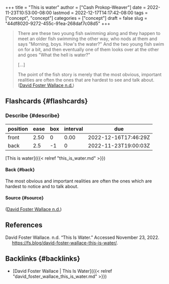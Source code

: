 +++
title = "This is water"
author = ["Cash Prokop-Weaver"]
date = 2022-11-23T10:53:00-08:00
lastmod = 2022-12-17T14:17:42-08:00
tags = ["concept", "concept"]
categories = ["concept"]
draft = false
slug = "44df8020-9272-455c-91ea-268daf7c08d5"
+++

> There are these two young fish swimming along and they happen to meet an older fish swimming the other way, who nods at them and says "Morning, boys. How's the water?" And the two young fish swim on for a bit, and then eventually one of them looks over at the other and goes "What the hell is water?"
>
> [...]
>
> The point of the fish story is merely that the most obvious, important realities are often the ones that are hardest to see and talk about.
> (<a href="#citeproc_bib_item_1">David Foster Wallace n.d.</a>)


## Flashcards {#flashcards}


### Describe {#describe}

| position | ease | box | interval | due                  |
|----------|------|-----|----------|----------------------|
| front    | 2.50 | 0   | 0.00     | 2022-12-16T17:46:29Z |
| back     | 2.5  | -1  | 0        | 2022-11-23T19:00:03Z |

[This is water]({{< relref "this_is_water.md" >}})


#### Back {#back}

The most obvious and important realities are often the ones which are hardest to notice and to talk about.


#### Source {#source}

(<a href="#citeproc_bib_item_1">David Foster Wallace n.d.</a>)

## References

<style>.csl-entry{text-indent: -1.5em; margin-left: 1.5em;}</style><div class="csl-bib-body">
  <div class="csl-entry"><a id="citeproc_bib_item_1"></a>David Foster Wallace. n.d. “This Is Water.” Accessed November 23, 2022. <a href="https://fs.blog/david-foster-wallace-this-is-water/">https://fs.blog/david-foster-wallace-this-is-water/</a>.</div>
</div>


## Backlinks {#backlinks}

-   [David Foster Wallace | This Is Water]({{< relref "david_foster_wallace_this_is_water.md" >}})

